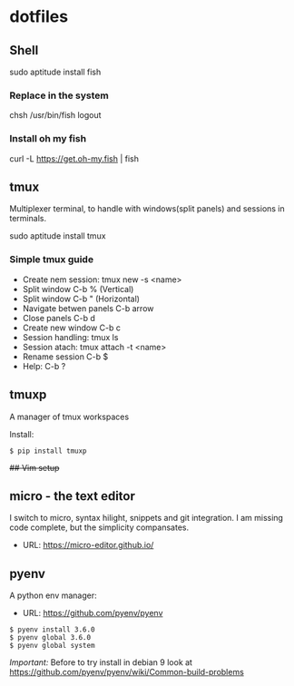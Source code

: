 # dotfiles

## Shell
sudo aptitude install fish

### Replace in the system
chsh /usr/bin/fish
logout

### Install oh my fish
curl -L https://get.oh-my.fish | fish

## tmux
Multiplexer terminal, to handle with windows(split panels) and sessions in terminals.

sudo aptitude install tmux

### Simple tmux guide

  * Create nem session: tmux new -s \<name\>
  * Split window C-b % (Vertical)
  * Split window C-b " (Horizontal)
  * Navigate betwen panels C-b arrow
  * Close panels C-b d
  * Create new window C-b c
  * Session handling: tmux ls
  * Session atach: tmux  attach -t \<name\>
  * Rename session C-b $
  * Help: C-b ?

## tmuxp
A manager of tmux workspaces

Install:
```
$ pip install tmuxp
```

~~## Vim setup~~

## micro - the text editor
I switch to micro, syntax hilight, snippets and git integration. I am missing code complete, but the simplicity compansates.

  * URL: https://micro-editor.github.io/

## pyenv
A python env manager:

  * URL: https://github.com/pyenv/pyenv


```
$ pyenv install 3.6.0
$ pyenv global 3.6.0
$ pyenv global system
```

*Important:* Before to try install in debian 9 look at https://github.com/pyenv/pyenv/wiki/Common-build-problems  